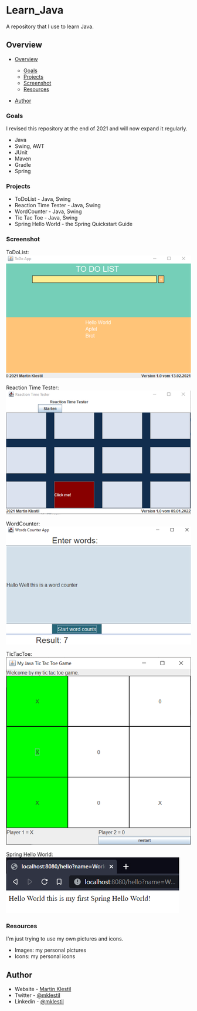 # Learn_Java
A repository that I use to learn Java.

## Overview

- [Overview](#overview)
  - [Goals](#goals)
  - [Projects](#projects)
  - [Screenshot](#screenshot)
  - [Resources](#resources)

- [Author](#author)

### Goals
I revised this repository at the end of 2021 and will now expand it regularly.

- Java
- Swing, AWT
- JUnit
- Maven
- Gradle
- Spring

### Projects

- ToDoList - Java, Swing
- Reaction Time Tester - Java, Swing
- WordCounter - Java, Swing
- Tic Tac Toe - Java, Swing
- Spring Hello World - the Spring Quickstart Guide

### Screenshot
ToDoList:  
![](./images/todolist.png)  

Reaction Time Tester:  
![](./images/reaction-time-tester.png)  


WordCounter:  
![](./images/wordcounter.png)  


TicTacToe:  
![](./images/tictactoe.png)  


Spring Hello World:  
![](./images/springHelloWorld.png)  

### Resources
I'm just trying to use my own pictures and icons.

- Images: my personal pictures
- Icons: my personal icons

## Author

- Website - [Martin Klestil](https://github.com/mklestil)
- Twitter - [@mklestil](https://twitter.com/MKlestil)
- Linkedin - [@mklestil](https://www.linkedin.com/in/martin-klestil/)


